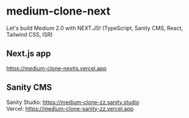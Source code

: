 # medium-clone-next
Let's build Medium 2.0 with NEXT.JS! (TypeScript, Sanity CMS, React, Tailwind CSS, ISR)

## Next.js app

https://medium-clone-nextjs.vercel.app

## Sanity CMS

Sanity Studio: https://medium-clone-zz.sanity.studio  
Vercel: https://medium-clone-sanity-zz.vercel.app  
